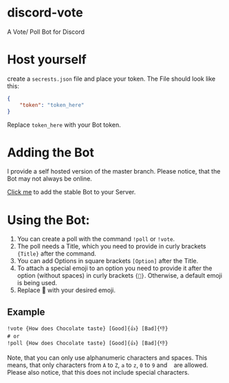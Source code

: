 # discord-vote
A Vote/ Poll Bot for Discord

# Host yourself
create a `secrests.json` file and place your token. The File should look like this:
```json
{
    "token": "token_here"
}
```
Replace `token_here` with your Bot token.


# Adding the Bot
I provide a self hosted version of the master branch.
Please notice, that the Bot may not always be online.

[Click me](https://discordapp.com/oauth2/authorize?client_id=722823450384662558&scope=bot&permissions=273472) to add the stable Bot to your Server.


# Using the Bot:

1. You can create a poll with the command `!poll` or `!vote`.
2. The poll needs a Title, which you need to provide in curly brackets `{Title}` after the command.
3. You can add Options in square brackets `[Option]` after the Title.
4. To attach a special emoji to an option you need to provide it after the option (without spaces) in curly brackets `{🧪}`. Otherwise, a default emoji is being used.
5. Replace 🧪 with your desired emoji.

## Example
```shell
!vote {How does Chocolate taste} [Good]{👍} [Bad]{👎}
# or
!poll {How does Chocolate taste} [Good]{👍} [Bad]{👎}
```

Note, that you can only use alphanumeric characters and spaces.
This means, that only characters from `A` to `Z`, `a` to `z`, `0` to `9` and ` ` are allowed.
Please also notice, that this does not include special characters.
